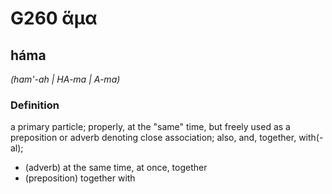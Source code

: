 # G260 ἅμα

## háma

_(ham'-ah | HA-ma | A-ma)_

### Definition

a primary particle; properly, at the "same" time, but freely used as a preposition or adverb denoting close association; also, and, together, with(-al); 

- (adverb) at the same time, at once, together
- (preposition) together with
